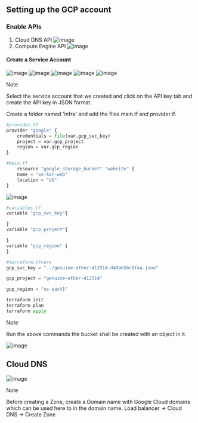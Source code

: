 ## Setting up the GCP account
### Enable APIs
1. Cloud DNS API
![image](https://github.com/karthi770/Hosting-Wordpress-AWS/assets/102706119/f8ff9657-89bd-42c0-b4d1-1f56183e7023)
2. Compute Engine API
![image](https://github.com/karthi770/Hosting-Wordpress-AWS/assets/102706119/a5bf0113-9ec3-4693-9e3c-b2676335f655)
#### Create a Service Account
![image](https://github.com/karthi770/Hosting-Wordpress-AWS/assets/102706119/29f5c4fd-2707-4c2f-92f2-79921b54bb72)
![image](https://github.com/karthi770/Hosting-Wordpress-AWS/assets/102706119/51bbb21b-e59e-4079-b652-ebce45d7d377)
![image](https://github.com/karthi770/Hosting-Wordpress-AWS/assets/102706119/717e5f67-8320-4d65-96dd-ba010cbbbc49)
![image](https://github.com/karthi770/Hosting-Wordpress-AWS/assets/102706119/966b4ef9-b458-4e44-81b3-6daf763709b4)
![image](https://github.com/karthi770/Hosting-Wordpress-AWS/assets/102706119/ff2fc228-6480-4854-9f44-8501981fdc9d)
>[!note]
>Select the service account that we created and click on the API key tab and create the API key in JSON format.

Create a folder named 'infra' and add the files main.tf and provider.tf.

```python 
#provider.tf
provider "google" {
	credentials = file(var.gcp_svc_key)
	project = var.gcp_project
	region = var.gcp_region
}
```

```python
#main.tf
	resource "google_storage_bucket" "website" {
    name = "ex-kar-web"
    location = "US"
}
```

![image](https://github.com/karthi770/Hosting-Wordpress-AWS/assets/102706119/755f491a-2585-4dfb-ac86-59ff2b647b51)
```python
#variables.tf
variable "gcp_svc_key"{

}
variable "gcp_project"{

}
variable "gcp_region" {
}
```

```python
#terraform.tfvars
gcp_svc_key = "../genuine-ether-412514-d49a65bc8faa.json"

gcp_project = "genuine-ether-412514"

gcp_region = "us-east1"
```

```python
terraform init
terraform plan
terraform apply
```
>[!note]
>Run the above commands the bucket shall be created with an object in it.

![image](https://github.com/karthi770/Hosting-Wordpress-AWS/assets/102706119/b6ff0377-7f18-4c6d-8958-4cd5347a9efa)

## Cloud DNS

![image](https://github.com/karthi770/Hosting-Wordpress-AWS/assets/102706119/5de1eb64-07ed-4c49-9897-ee07c6dd633a)
>[!note]
>Before creating a Zone, create a Domain name with Google Cloud domains which can be used here to in the domain name.
>Load balancer -> Cloud DNS -> Create Zone




